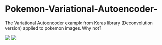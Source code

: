 # Pokemon-Variational-Autoencoder-

The Variational Autoencoder example from Keras library (Deconvolution version) applied to pokemon images. Why not?

<img src="https://github.com/lopeLH/Pokemon-Variational-Autoencoder-/blob/master/pokemonsColor.jpg"/>
<img src="https://raw.githubusercontent.com/lopeLH/Pokemon-Variational-Autoencoder-/master/pokemons.PNG"/>
